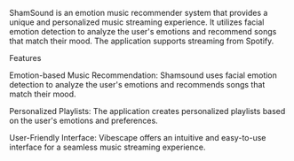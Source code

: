 ShamSound is an emotion music recommender system that provides a unique and personalized music streaming experience. It utilizes facial emotion detection to analyze the user's emotions and recommend songs that match their mood. The application supports streaming from Spotify.

Features

Emotion-based Music Recommendation: Shamsound uses facial emotion detection to analyze the user's emotions and recommends songs that match their mood.

Personalized Playlists: The application creates personalized playlists based on the user's emotions and preferences.

User-Friendly Interface: Vibescape offers an intuitive and easy-to-use interface for a seamless music streaming experience.
